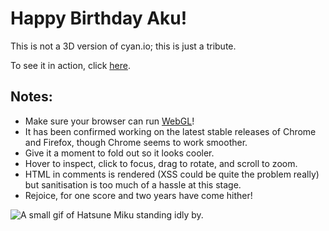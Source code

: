 # Happy Birthday Aku!

This is not a 3D version of cyan.io; this is just a tribute.

To see it in action, click [here](http://dl.dropboxusercontent.com/u/704818/EscPod/Oz/index.html).

## Notes:

* Make sure your browser can run [WebGL](http://webglreport.com/)!
* It has been confirmed working on the latest stable releases of Chrome and Firefox, though Chrome seems to work smoother.
* Give it a moment to fold out so it looks cooler.
* Hover to inspect, click to focus, drag to rotate, and scroll to zoom.
* HTML in comments is rendered (XSS could be quite the problem really) but sanitisation is too much of a hassle at this stage.
* Rejoice, for one score and two years have come hither!

![A small gif of Hatsune Miku standing idly by.](http://fc01.deviantart.net/fs71/f/2013/155/5/3/another_free_pixel__hatsune_miku__by_gumithealien-d67tuqk.gif "Happy 22nd!")